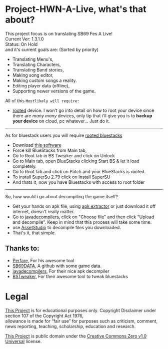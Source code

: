 # Project-HWN-A-Live, what's that about?
This project focus is on translating SB69 Fes A Live!\
Current Ver: 1.3.1.0\
Status: On Hold\
and it's current goals are: (Sorted by priority)
- Translating Menu's,
- Translating Characters,
- Translating Band stories,
- Making song editor,
- Making custom songs a reality.
- Editing player data (offline),
- Supporting newer versions of the game.

All of this `Mostlikely will require:`
- [rooted](https://en.wikipedia.org/wiki/Rooting_(Android)) device.
I won't go into detail on how to root your device since there are *many many* devices,
only tip that i'll give you is to **backup your device** on cloud, pc whatever... Just do it.
------------------
As for bluestack users you will require [rooted bluestacks](https://bstweaker.tk/)
- Download [this software](https://bstweaker.tk/)
- Force kill BlueStacks from Main tab,
- Go to Root tab in BS Tweaker and click on Unlock
- Go to Main tab, open BlueStacks clicking Start BS & let it load completely.
- Go to Root tab and click on Patch and your BlueStacks is rooted.
- To install SuperSu 2.79 click on Install SuperSU
- And thats it, now you have Bluestacks with access to root folder
------------------
So, how would i go about decompiling the game itself?
- Get your hands on apk file, using [apk extractor](https://play.google.com/store/apps/details?id=com.ext.ui) or just download it off internet, doesn't really matter.
- Go to [javadecompilers](http://www.javadecompilers.com/apk), click on "Choose file" and then click "Upload and decompile". Keep in mind that this process will take some time.
- use [AssetStudio](https://github.com/Perfare/AssetStudio) to decompile files you downloaded.
- That's it, that simple.
## Thanks to:

- [Perfare](https://github.com/Perfare/AssetStudio), For his awesome tool
- [SB69DATA](https://github.com/SB69DATA), A github with some game data.
- [javadecompilers](http://www.javadecompilers.com/apk), For their nice apk decompiler
- [BSTweaker](https://bstweaker.tk/), For their awesome tool to tweak bluestacks

# Legal
[This Project](https://github.com/HW2955/Project-HWN-A-Live) is for educational purposes only.
Copyright Disclaimer under section 107 of the Copyright Act 1976,\
allowance is made for “fair use” for purposes such as criticism, comment, news reporting, teaching, scholarship, education and research.

[This Project](https://github.com/HW2955/Project-HWN-A-Live) is public domain under the [Creative Commons Zero v1.0 Universal](LICENSE) license.
